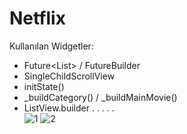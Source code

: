 # Netflix
Kullanılan Widgetler:
 - Future<List<Filmler>> / FutureBuilder
 - SingleChildScrollView
 - initState()
 - _buildCategory() / _buildMainMovie()
 - ListView.builder
 .
 .
 .
 .
 .   
![1](https://github.com/Topkir/Netflix/assets/63725705/67fad67e-3a1b-4ec6-842a-57938398df30)
![2](https://github.com/Topkir/Netflix/assets/63725705/0049fb3b-2f4f-46fe-8fac-b9c09f7d000b)


